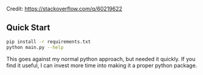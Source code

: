 Credit: https://stackoverflow.com/q/60219622

## Quick Start

```bash
pip install -r requirements.txt
python main.py --help

```

This goes against my normal python approach, but needed it quickly. If you find it useful, I can invest more time into making it a proper python package.
